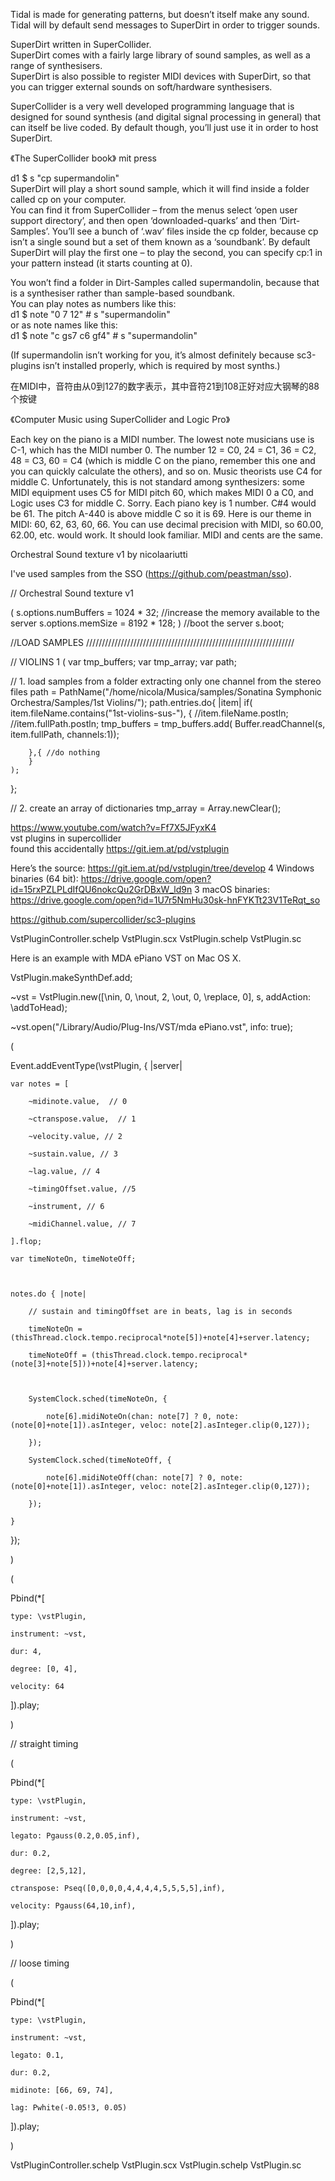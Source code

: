 

Tidal is made for generating patterns, but doesn’t itself make any sound.  
Tidal will by default send messages to SuperDirt in order to trigger sounds.  

SuperDirt written in SuperCollider.    
SuperDirt comes with a fairly large library of sound samples, as well as a range of synthesisers.  
SuperDirt is also possible to register MIDI devices with SuperDirt, so that you can trigger external sounds on soft/hardware synthesisers.  

SuperCollider is a very well developed programming language that is designed for sound synthesis (and digital signal processing in general) that can itself be live coded. By default though, you’ll just use it in order to host SuperDirt.

《The SuperCollider book》 mit press  


d1 $ s "cp supermandolin"    
SuperDirt will play a short sound sample, which it will find inside a folder called cp on your computer.    
You can find it from SuperCollider – from the menus select ‘open user support directory’, and then open ‘downloaded-quarks’ and then ‘Dirt-Samples’. You’ll see a bunch of ‘.wav’ files inside the cp folder, because cp isn’t a single sound but a set of them known as a ‘soundbank’. By default SuperDirt will play the first one – to play the second, you can specify cp:1 in your pattern instead (it starts counting at 0).    

You won’t find a folder in Dirt-Samples called supermandolin, because that is a synthesiser rather than sample-based soundbank.   
You can play notes as numbers like this:   
d1 $ note "0 7 12" # s "supermandolin"   
or as note names like this:  
d1 $ note "c gs7 c6 gf4" # s "supermandolin"  

(If supermandolin isn’t working for you, it’s almost definitely because sc3-plugins isn’t installed properly, which is required by most synths.)

在MIDI中，音符由从0到127的数字表示，其中音符21到108正好对应大钢琴的88个按键

《Computer Music using SuperCollider and Logic Pro》

Each key on the piano is a MIDI number. The lowest note musicians use is C-1, which has the MIDI number 0. The number 12 = C0, 24 = C1, 36 = C2, 48 = C3, 60 = C4 (which is middle C on the piano, remember this one and you can quickly calculate the others), and so on. Music theorists use C4 for middle C. Unfortunately, this is not standard among synthesizers: some MIDI equipment uses C5 for MIDI pitch 60, which makes MIDI 0 a C0, and Logic uses C3 for middle C. Sorry. Each piano key is 1 number. C#4 would be 61. The pitch A-440 is above middle C so it is 69. Here is our theme in MIDI: 60, 62, 63, 60, 66. You can use decimal precision with MIDI, so 60.00, 62.00, etc. would work. It should look familiar. MIDI and cents are the same. 

Orchestral Sound texture v1  by nicolaariutti

I've used samples from the SSO (https://github.com/peastman/sso).


// Orchestral Sound texture v1

(
s.options.numBuffers = 1024 * 32;
//increase the memory available to the server
s.options.memSize = 8192 * 128;
)
//boot the server
s.boot;



//LOAD SAMPLES //////////////////////////////////////////////////////////////////

// VIOLINS 1 
(
var tmp_buffers;
var tmp_array;
var path;

// 1. load samples from a folder extracting only one channel from the stereo files
path = PathName("/home/nicola/Musica/samples/Sonatina Symphonic Orchestra/Samples/1st Violins/");
path.entries.do{
	|item|
	if( item.fileName.contains("1st-violins-sus-"),
		{
			//item.fileName.postln;
			//item.fullPath.postln;
			tmp_buffers = tmp_buffers.add( Buffer.readChannel(s, item.fullPath, channels:1));

		},{	//do nothing
		}
	);
};

// 2. create an array of dictionaries
tmp_array = Array.newClear();

https://www.youtube.com/watch?v=Ff7X5JFyxK4  
vst plugins in supercollider  
found this accidentally https://git.iem.at/pd/vstplugin  

Here’s the source: https://git.iem.at/pd/vstplugin/tree/develop 4
Windows binaries (64 bit): https://drive.google.com/open?id=15rxPZLPLdIfQU6nokcQu2GrDBxW_ld9n 3
macOS binaries: https://drive.google.com/open?id=1U7r5NmHu30sk-hnFYKTt23V1TeRqt_so 

https://github.com/supercollider/sc3-plugins

VstPluginController.schelp
VstPlugin.scx
VstPlugin.schelp
VstPlugin.sc


Here is an example with MDA ePiano VST on Mac OS X.

VstPlugin.makeSynthDef.add;

~vst = VstPlugin.new([\nin, 0, \nout, 2, \out, 0, \replace, 0], s, addAction: \addToHead);

~vst.open("/Library/Audio/Plug-Ins/VST/mda ePiano.vst", info: true);



(

Event.addEventType(\vstPlugin, { |server|

	var notes = [

		~midinote.value,  // 0

		~ctranspose.value,  // 1

		~velocity.value, // 2

		~sustain.value, // 3

		~lag.value, // 4

		~timingOffset.value, //5

		~instrument, // 6

		~midiChannel.value, // 7

	].flop;

	var timeNoteOn, timeNoteOff;



	notes.do { |note|

		// sustain and timingOffset are in beats, lag is in seconds

		timeNoteOn = (thisThread.clock.tempo.reciprocal*note[5])+note[4]+server.latency;

		timeNoteOff = (thisThread.clock.tempo.reciprocal*(note[3]+note[5]))+note[4]+server.latency;



		SystemClock.sched(timeNoteOn, {

			note[6].midiNoteOn(chan: note[7] ? 0, note: (note[0]+note[1]).asInteger, veloc: note[2].asInteger.clip(0,127));

		});

		SystemClock.sched(timeNoteOff, {

			note[6].midiNoteOff(chan: note[7] ? 0, note: (note[0]+note[1]).asInteger, veloc: note[2].asInteger.clip(0,127));

		});

	}

});

)



(

Pbind(*[

	type: \vstPlugin,

	instrument: ~vst,

	dur: 4,

	degree: [0, 4],

	velocity: 64

]).play;

)



// straight timing

(

Pbind(*[

	type: \vstPlugin,

	instrument: ~vst,

	legato: Pgauss(0.2,0.05,inf),

	dur: 0.2,

	degree: [2,5,12],

	ctranspose: Pseq([0,0,0,0,4,4,4,4,5,5,5,5],inf),

	velocity: Pgauss(64,10,inf),

]).play;

)



// loose timing

(

Pbind(*[

	type: \vstPlugin,

	instrument: ~vst,

	legato: 0.1,

	dur: 0.2,

	midinote: [66, 69, 74],

	lag: Pwhite(-0.05!3, 0.05)

]).play;

)

VstPluginController.schelp
VstPlugin.scx
VstPlugin.schelp
VstPlugin.sc

